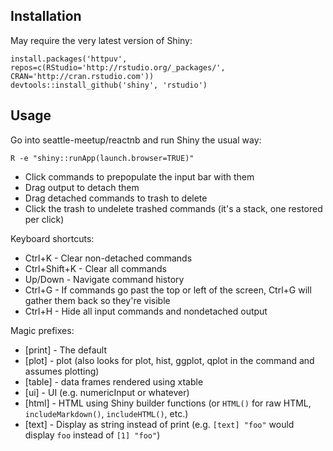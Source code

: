 ## Installation

May require the very latest version of Shiny:
```
install.packages('httpuv', repos=c(RStudio='http://rstudio.org/_packages/', CRAN='http://cran.rstudio.com'))
devtools::install_github('shiny', 'rstudio')
```

## Usage

Go into seattle-meetup/reactnb and run Shiny the usual way:

```text
R -e "shiny::runApp(launch.browser=TRUE)"
```

- Click commands to prepopulate the input bar with them
- Drag output to detach them
- Drag detached commands to trash to delete
- Click the trash to undelete trashed commands (it's a stack, one restored per click)

Keyboard shortcuts:
- Ctrl+K - Clear non-detached commands
- Ctrl+Shift+K - Clear all commands
- Up/Down - Navigate command history
- Ctrl+G - If commands go past the top or left of the screen, Ctrl+G will gather them back so they're visible
- Ctrl+H - Hide all input commands and nondetached output

Magic prefixes:

- [print] - The default
- [plot] - plot (also looks for plot, hist, ggplot, qplot in the command and assumes plotting)
- [table] - data frames rendered using xtable  
- [ui] - UI (e.g. numericInput or whatever)  
- [html] - HTML using Shiny builder functions (or `HTML()` for raw HTML, `includeMarkdown()`, `includeHTML()`, etc.)
- [text] - Display as string instead of print (e.g. `[text] "foo"` would display `foo` instead of `[1] "foo"`)
